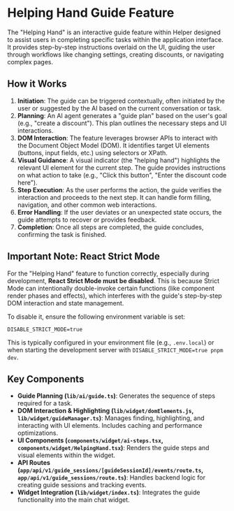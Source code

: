 # Helping Hand Guide Feature

The "Helping Hand" is an interactive guide feature within Helper designed to assist users in completing specific tasks within the application interface. It provides step-by-step instructions overlaid on the UI, guiding the user through workflows like changing settings, creating discounts, or navigating complex pages.

## How it Works

1.  **Initiation**: The guide can be triggered contextually, often initiated by the user or suggested by the AI based on the current conversation or task.
2.  **Planning**: An AI agent generates a "guide plan" based on the user's goal (e.g., "create a discount"). This plan outlines the necessary steps and UI interactions.
3.  **DOM Interaction**: The feature leverages browser APIs to interact with the Document Object Model (DOM). It identifies target UI elements (buttons, input fields, etc.) using selectors or XPath.
4.  **Visual Guidance**: A visual indicator (the "helping hand") highlights the relevant UI element for the current step. The guide provides instructions on what action to take (e.g., "Click this button", "Enter the discount code here").
5.  **Step Execution**: As the user performs the action, the guide verifies the interaction and proceeds to the next step. It can handle form filling, navigation, and other common web interactions.
6.  **Error Handling**: If the user deviates or an unexpected state occurs, the guide attempts to recover or provides feedback.
7.  **Completion**: Once all steps are completed, the guide concludes, confirming the task is finished.

## Important Note: React Strict Mode

For the "Helping Hand" feature to function correctly, especially during development, **React Strict Mode must be disabled**. This is because Strict Mode can intentionally double-invoke certain functions (like component render phases and effects), which interferes with the guide's step-by-step DOM interaction and state management.

To disable it, ensure the following environment variable is set:

```
DISABLE_STRICT_MODE=true
```

This is typically configured in your environment file (e.g., `.env.local`) or when starting the development server with `DISABLE_STRICT_MODE=true pnpm dev`.

## Key Components

- **Guide Planning (`lib/ai/guide.ts`)**: Generates the sequence of steps required for a task.
- **DOM Interaction & Highlighting (`lib/widget/domElements.js`, `lib/widget/guideManager.ts`)**: Manages finding, highlighting, and interacting with UI elements. Includes caching and performance optimizations.
- **UI Components (`components/widget/ai-steps.tsx`, `components/widget/HelpingHand.tsx`)**: Renders the guide steps and visual elements within the widget.
- **API Routes (`app/api/v1/guide_sessions/[guideSessionId]/events/route.ts`, `app/api/v1/guide_sessions/route.ts`)**: Handles backend logic for creating guide sessions and tracking events.
- **Widget Integration (`lib/widget/index.ts`)**: Integrates the guide functionality into the main chat widget.
